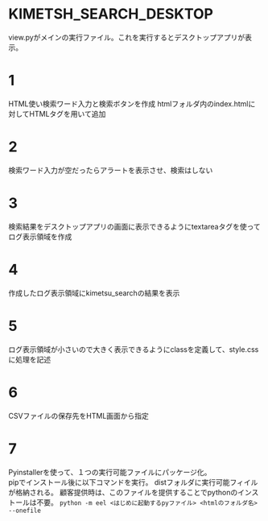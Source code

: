 # KIMETSH_SEARCH_DESKTOP  

view.pyがメインの実行ファイル。これを実行するとデスクトップアプリが表示。

# 1
HTML使い検索ワード入力と検索ボタンを作成
htmlフォルダ内のindex.htmlに対してHTMLタグを用いて追加

# 2
検索ワード入力が空だったらアラートを表示させ、検索はしない

# 3
検索結果をデスクトップアプリの画面に表示できるようにtextareaタグを使って
ログ表示領域を作成

# 4
作成したログ表示領域にkimetsu_searchの結果を表示

# 5
ログ表示領域が小さいので大きく表示できるようにclassを定義して、style.cssに処理を記述

# 6
CSVファイルの保存先をHTML画面から指定

# 7
Pyinstallerを使って、１つの実行可能ファイルにパッケージ化。  
pipでインストール後に以下コマンドを実行。
distフォルダに実行可能フィイルが格納される。
顧客提供時は、このファイルを提供することでpythonのインストールは不要。
`python -m eel <はじめに起動するpyファイル> <htmlのフォルダ名> --onefile`

